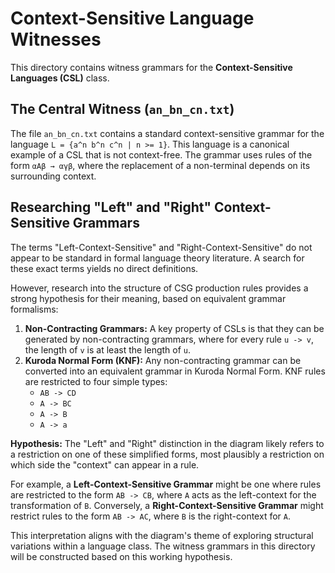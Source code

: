 # Context-Sensitive Language Witnesses

This directory contains witness grammars for the **Context-Sensitive Languages (CSL)** class.

## The Central Witness (`an_bn_cn.txt`)

The file `an_bn_cn.txt` contains a standard context-sensitive grammar for the language `L = {a^n b^n c^n | n >= 1}`. This language is a canonical example of a CSL that is not context-free. The grammar uses rules of the form `αAβ → αγβ`, where the replacement of a non-terminal depends on its surrounding context.

## Researching "Left" and "Right" Context-Sensitive Grammars

The terms "Left-Context-Sensitive" and "Right-Context-Sensitive" do not appear to be standard in formal language theory literature. A search for these exact terms yields no direct definitions.

However, research into the structure of CSG production rules provides a strong hypothesis for their meaning, based on equivalent grammar formalisms:

1.  **Non-Contracting Grammars:** A key property of CSLs is that they can be generated by non-contracting grammars, where for every rule `u -> v`, the length of `v` is at least the length of `u`.
2.  **Kuroda Normal Form (KNF):** Any non-contracting grammar can be converted into an equivalent grammar in Kuroda Normal Form. KNF rules are restricted to four simple types:
    *   `AB -> CD`
    *   `A -> BC`
    *   `A -> B`
    *   `A -> a`

**Hypothesis:**
The "Left" and "Right" distinction in the diagram likely refers to a restriction on one of these simplified forms, most plausibly a restriction on which side the "context" can appear in a rule.

For example, a **Left-Context-Sensitive Grammar** might be one where rules are restricted to the form `AB -> CB`, where `A` acts as the left-context for the transformation of `B`. Conversely, a **Right-Context-Sensitive Grammar** might restrict rules to the form `AB -> AC`, where `B` is the right-context for `A`.

This interpretation aligns with the diagram's theme of exploring structural variations within a language class. The witness grammars in this directory will be constructed based on this working hypothesis.